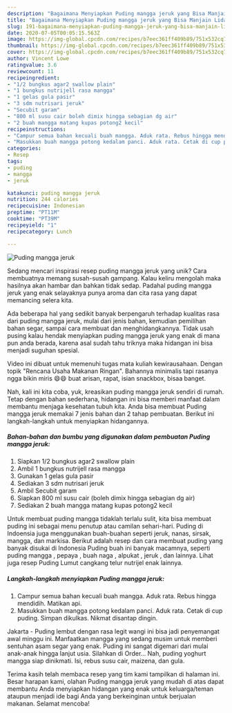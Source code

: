 ```yaml
---
description: "Bagaimana Menyiapkan Puding mangga jeruk yang Bisa Manjain Lidah"
title: "Bagaimana Menyiapkan Puding mangga jeruk yang Bisa Manjain Lidah"
slug: 191-bagaimana-menyiapkan-puding-mangga-jeruk-yang-bisa-manjain-lidah
date: 2020-07-05T00:05:15.563Z
image: https://img-global.cpcdn.com/recipes/b7eec361ff409b89/751x532cq70/puding-mangga-jeruk-foto-resep-utama.jpg
thumbnail: https://img-global.cpcdn.com/recipes/b7eec361ff409b89/751x532cq70/puding-mangga-jeruk-foto-resep-utama.jpg
cover: https://img-global.cpcdn.com/recipes/b7eec361ff409b89/751x532cq70/puding-mangga-jeruk-foto-resep-utama.jpg
author: Vincent Lowe
ratingvalue: 3.6
reviewcount: 11
recipeingredient:
- "1/2 bungkus agar2 swallow plain"
- "1 bungkus nutrijell rasa mangga"
- "1 gelas gula pasir"
- "3 sdm nutrisari jeruk"
- "Secubit garam"
- "800 ml susu cair boleh dimix hingga sebagian dg air"
- "2 buah mangga matang kupas potong2 kecil"
recipeinstructions:
- "Campur semua bahan kecuali buah mangga. Aduk rata. Rebus hingga mendidih. Matikan api."
- "Masukkan buah mangga potong kedalam panci. Aduk rata. Cetak di cup puding. Simpan dikulkas. Nikmat disantap dingin."
categories:
- Resep
tags:
- puding
- mangga
- jeruk

katakunci: puding mangga jeruk 
nutrition: 244 calories
recipecuisine: Indonesian
preptime: "PT11M"
cooktime: "PT39M"
recipeyield: "1"
recipecategory: Lunch

---
```



![Puding mangga jeruk](https://img-global.cpcdn.com/recipes/b7eec361ff409b89/751x532cq70/puding-mangga-jeruk-foto-resep-utama.jpg)

Sedang mencari inspirasi resep puding mangga jeruk yang unik? Cara membuatnya memang susah-susah gampang. Kalau keliru mengolah maka hasilnya akan hambar dan bahkan tidak sedap. Padahal puding mangga jeruk yang enak selayaknya punya aroma dan cita rasa yang dapat memancing selera kita.

Ada beberapa hal yang sedikit banyak berpengaruh terhadap kualitas rasa dari puding mangga jeruk, mulai dari jenis bahan, kemudian pemilihan bahan segar, sampai cara membuat dan menghidangkannya. Tidak usah pusing kalau hendak menyiapkan puding mangga jeruk yang enak di mana pun anda berada, karena asal sudah tahu triknya maka hidangan ini bisa menjadi suguhan spesial.

Video ini dibuat untuk memenuhi tugas mata kuliah kewirausahaan. Dengan topik &#34;Rencana Usaha Makanan Ringan&#34;. Bahannya minimalis tapi rasanya ngga bikin miris 😄😄 buat arisan, rapat, isian snackbox, bisaa banget.


Nah, kali ini kita coba, yuk, kreasikan puding mangga jeruk sendiri di rumah. Tetap dengan bahan sederhana, hidangan ini bisa memberi manfaat dalam membantu menjaga kesehatan tubuh kita. Anda bisa membuat Puding mangga jeruk memakai 7 jenis bahan dan 2 tahap pembuatan. Berikut ini langkah-langkah untuk menyiapkan hidangannya.

<!--inarticleads1-->

##### Bahan-bahan dan bumbu yang digunakan dalam pembuatan Puding mangga jeruk:

1. Siapkan 1/2 bungkus agar2 swallow plain
1. Ambil 1 bungkus nutrijell rasa mangga
1. Gunakan 1 gelas gula pasir
1. Sediakan 3 sdm nutrisari jeruk
1. Ambil Secubit garam
1. Siapkan 800 ml susu cair (boleh dimix hingga sebagian dg air)
1. Sediakan 2 buah mangga matang kupas potong2 kecil


Untuk membuat puding mangga tidaklah terlalu sulit, kita bisa membuat puding ini sebagai menu penutup atau camilan sehari-hari. Puding di Indoensia juga menggunakan buah-buahan seperti jeruk, nanas, sirsak, mangga, dan markisa. Berikut adalah resep dan cara membuat puding yang banyak disukai di Indonesia Puding buah ini banyak macamnya, seperti puding mangga , pepaya , buah naga , alpukat , jeruk , dan lainnya. Lihat juga resep Puding Lumut cangkang telur nutrijel enak lainnya. 

<!--inarticleads2-->

##### Langkah-langkah menyiapkan Puding mangga jeruk:

1. Campur semua bahan kecuali buah mangga. Aduk rata. Rebus hingga mendidih. Matikan api.
1. Masukkan buah mangga potong kedalam panci. Aduk rata. Cetak di cup puding. Simpan dikulkas. Nikmat disantap dingin.


Jakarta - Puding lembut dengan rasa legit wangi ini bisa jadi penyemangat awal minggu ini. Manfaatkan mangga yang sedang musim untuk memberi sentuhan asam segar yang enak. Puding ini sangat digemari dari mulai anak-anak hingga lanjut usia. Silahkan di Order… Nah, puding yoghurt mangga siap dinikmati. Isi, rebus susu cair, maizena, dan gula. 

Terima kasih telah membaca resep yang tim kami tampilkan di halaman ini. Besar harapan kami, olahan Puding mangga jeruk yang mudah di atas dapat membantu Anda menyiapkan hidangan yang enak untuk keluarga/teman ataupun menjadi ide bagi Anda yang berkeinginan untuk berjualan makanan. Selamat mencoba!
